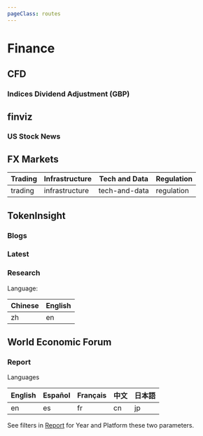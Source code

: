 ```yaml
---
pageClass: routes
---
```


# Finance

## CFD

### Indices Dividend Adjustment (GBP)

<RouteEn author="HenryQW" example="/cfd/div_gbp" path="/cfd/div_gbp" />

## finviz

### US Stock News

<RouteEn author="HenryQW" example="/finviz/news/AAPL" path="/finviz/news/:ticker" :paramsDesc="['The stock ticker']"/>

## FX Markets

<RouteEn author="mikkkee" example="/fx-markets/trading" path="/fx-markets/:channel" :paramsDesc="['channel, can be found in the navi bar links at the home page']">

| Trading | Infrastructure | Tech and Data | Regulation |
| ------- | -------------- | ------------- | ---------- |
| trading | infrastructure | tech-and-data | regulation |

</RouteEn>

## TokenInsight

### Blogs

<RouteEn author="fuergaosi233" example="/tokeninsight/blog/en" path="/tokeninsight/blog/:lang?" :paramsDesc="['Language, see below, Chinese by default']" />

### Latest

<RouteEn author="fuergaosi233" example="/tokeninsight/bulletin/en" path="/tokeninsight/bulletin/:lang?" :paramsDesc="['Language, see below, Chinese by default']" />

### Research

<RouteEn author="fuergaosi233" example="/tokeninsight/report/en" path="/tokeninsight/report/:lang?" :paramsDesc="['Language, see below, Chinese by default']">

Language:

| Chinese | English |
| ------- | ------- |
| zh      | en      |

</RouteEn>

## World Economic Forum

### Report

<RouteEn author="nczitzk" example="/weforum/report" path="/weforum/report/:lang?/:year?/:platform?" :paramsDesc="['Language, see below, `en` by default', 'Year, filter by year, all by default', 'Platform, filter by platform, all by default']">

Languages

| English | Español | Français | 中文 | 日本語 |
| ------- | ------- | -------- | ---- | ------ |
| en      | es      | fr       | cn   | jp     |

See filters in [Report](https://www.weforum.org/reports) for Year and Platform these two parameters.

</RouteEn>
